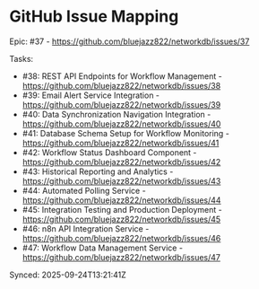 # GitHub Issue Mapping

Epic: #37 - https://github.com/bluejazz822/networkdb/issues/37

Tasks:
- #38: REST API Endpoints for Workflow Management - https://github.com/bluejazz822/networkdb/issues/38
- #39: Email Alert Service Integration - https://github.com/bluejazz822/networkdb/issues/39  
- #40: Data Synchronization Navigation Integration - https://github.com/bluejazz822/networkdb/issues/40
- #41: Database Schema Setup for Workflow Monitoring - https://github.com/bluejazz822/networkdb/issues/41
- #42: Workflow Status Dashboard Component - https://github.com/bluejazz822/networkdb/issues/42
- #43: Historical Reporting and Analytics - https://github.com/bluejazz822/networkdb/issues/43
- #44: Automated Polling Service - https://github.com/bluejazz822/networkdb/issues/44
- #45: Integration Testing and Production Deployment - https://github.com/bluejazz822/networkdb/issues/45
- #46: n8n API Integration Service - https://github.com/bluejazz822/networkdb/issues/46
- #47: Workflow Data Management Service - https://github.com/bluejazz822/networkdb/issues/47

Synced: 2025-09-24T13:21:41Z
